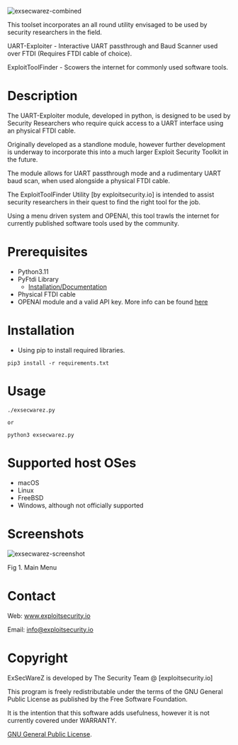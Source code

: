 ![exsecwarez-combined](https://github.com/exploitsecurityio/ExSecWareZ/assets/131332424/ca3fcd5a-d050-4d9a-8b21-a4419edf19cc)

This toolset incorporates an all round utility envisaged to be used by security researchers in the field. 

UART-Exploiter - Interactive UART passthrough and Baud Scanner used over FTDI (Requires FTDI cable of choice). 

ExploitToolFinder - Scowers the internet for commonly used software tools.

# Description

The UART-Exploiter module, developed in python, is designed to be used by Security Researchers who require quick access to a UART interface using an physical FTDI cable. 

Originally developed as a standlone module, however further development is underway to incorporate this into a much larger Exploit Security Toolkit in the future. 

The module allows for UART passthrough mode and a rudimentary UART baud scan, when used alongside a physical FTDI cable.

The ExploitToolFinder Utility [by exploitsecurity.io] is intended to assist security researchers in their quest to find the right tool for the job. 

Using a menu driven system and OPENAI, this tool trawls the internet for currently published software tools used by the community.

# Prerequisites

- Python3.11
- PyFtdi Library
  - [Installation/Documentation](https://eblot.github.io/pyftdi/installation.html)
- Physical FTDI cable
- OPENAI module and a valid API key. More info can be found [here](https://platform.openai.com/docs/api-reference/introduction)

# Installation

- Using pip to install required libraries.

```
pip3 install -r requirements.txt
```

# Usage

```
./exsecwarez.py

or 

python3 exsecwarez.py
```

# Supported host OSes

- macOS
- Linux
- FreeBSD
- Windows, although not officially supported

# Screenshots

![exsecwarez-screenshot](https://github.com/exploitsecurityio/ExSecWareZ/assets/131332424/0fb34ecb-3043-4fb6-aa29-eff932b187e8)

<p align="left">Fig 1. Main Menu</p>

# Contact

Web: www.exploitsecurity.io

Email: info@exploitsecurity.io

# Copyright
ExSecWareZ is developed by The Security Team @ [exploitsecurity.io]

This program is freely redistributable under the terms of the GNU General Public License as published by the Free Software Foundation.

It is the intention that this software adds usefulness, however it is not currently covered under WARRANTY. 

[GNU General Public License](https://www.gnu.org/licenses/gpl-3.0.en.html).

